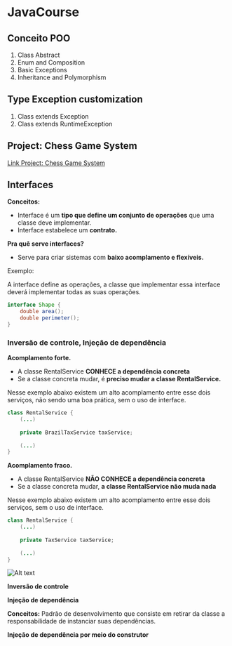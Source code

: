 # JavaCourse
## Conceito POO
1. Class Abstract
2. Enum and Composition
3. Basic Exceptions
4. Inheritance and Polymorphism

## Type Exception customization
1. Class extends Exception
2. Class extends RuntimeException

## Project: Chess Game System

<a href="https://github.com/gleideveloper/JavaCourse/tree/master/project-chess-game" title="Project: Chess Game System">Link Project: Chess Game System</a>

## Interfaces
<b>Conceitos:</b>
* Interface é um <b>tipo que define um conjunto de operações</b> que uma classe deve implementar.
* Interface estabelece um <b>contrato.</b>

<b>Pra quê serve interfaces?</b>
* Serve para criar sistemas com <b>baixo acomplamento e flexíveis.</b>
<p>Exemplo:</p>
A interface define as operações, a classe que implementar essa interface deverá implementar todas as suas operações.

```java
interface Shape {
    double area();
    double perimeter();
}
```
### Inversão de controle, Injeção de dependência

<b>Acomplamento forte.</b>
* A classe RentalService <b>CONHECE a dependência concreta</b>
* Se a classe concreta mudar, é <b>preciso mudar a classe RentalService.</b>

Nesse exemplo abaixo existem um alto acomplamento entre esse dois serviços, não sendo uma boa prática, sem o uso de interface.
```java
class RentalService {
    (...)
    
    private BrazilTaxService taxService;
    
    (...)
}
````

<b>Acomplamento fraco.</b>
* A classe RentalService <b>NÃO CONHECE a dependência concreta</b>
* Se a classe concreta mudar, <b>a classe RentalService não muda nada</b>

Nesse exemplo abaixo existem um alto acomplamento entre esse dois serviços, sem o uso de interface.
```java
class RentalService {
    (...)
    
    private TaxService taxService;
    
    (...)
}
````

![Alt text](interfaces/src/InjeçãoDeDependência.png?raw=true "Injeção de Dependeência")

<p><b>Inversão de controle</b></p>
<p><b>Injeção de dependência</b></p>
<b>Conceitos:</b> Padrão de desenvolvimento que consiste em retirar da classe a responsabilidade de instanciar suas dependências.

<p><b>Injeção de dependência por meio do construtor</b></p>
